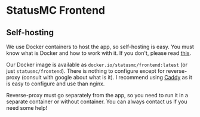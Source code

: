# StatusMC Frontend

## Self-hosting

We use Docker containers to host the app, so self-hosting is easy. You must know what is Docker and
how to work with it. If you don't, please read [this](https://docs.docker.com/get-started/).

Our Docker image is available as `docker.io/statusmc/frontend:latest` (or just `statusmc/frontend`).
There is nothing to configure except for reverse-proxy (consult with google about what is it).
I recommend using [Caddy](https://caddyserver.com/) as it is easy to configure and use than nginx.

Reverse-proxy must go separately from the app, so you need to run it in a separate container or
without container. You can always contact us if you need some help!
